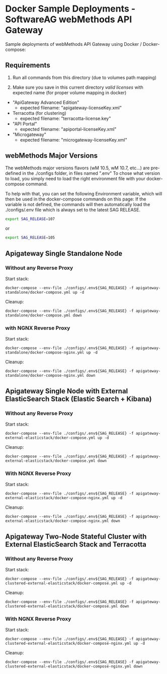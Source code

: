 # Docker Sample Deployments - SoftwareAG webMethods API Gateway

Sample deployments of webMethods API Gateway using Docker / Docker-compose:

## Requirements

1) Run all commands from this directory (due to volumes path mapping)
   
2) Make sure you save in this current directory *valid licenses* with expected name (for proper volume mapping in docker)

 - "ApiGateway Advanced Edition"
   - expected filename: "apigateway-licenseKey.xml"
 - Terracotta (for clustering)
   - expected filename: "terracotta-license.key"
 - "API Portal"
   - expected filename: "apiportal-licenseKey.xml"
 - "Microgateway"
   - expected filename: "microgateway-licenseKey.xml"

## webMethods Major Versions

The webMethods major versions flavors (wM 10.5, wM 10.7, etc...) are pre-defined in the ./configs folder, in files named ".env<version>"
To chose what version to load, you simply need to load the right environment file with your docker-compose command.

To help with that, you can set the following Environment variable, which will then be used in the docker-compose commands on this page:
If the variable is not defined, the commands will then automatically load the ./configs/.env file which is always set to the latest SAG RELEASE.

```bash
export SAG_RELEASE=107
```

or 

```bash
export SAG_RELEASE=105
```

## Apigateway Single Standalone Node
### Without any Reverse Proxy

Start stack:

```
docker-compose --env-file ./configs/.env${SAG_RELEASE} -f apigateway-standalone/docker-compose.yml up -d
```

Cleanup:

```
docker-compose --env-file ./configs/.env${SAG_RELEASE} -f apigateway-standalone/docker-compose.yml down
```

### with NGNX Reverse Proxy

Start stack:

```
docker-compose --env-file ./configs/.env${SAG_RELEASE} -f apigateway-standalone/docker-compose-nginx.yml up -d
```

Cleanup:

```
docker-compose --env-file ./configs/.env${SAG_RELEASE} -f apigateway-standalone/docker-compose-nginx.yml down
```

## Apigateway Single Node with External ElasticSearch Stack (Elastic Search + Kibana)
### Without any Reverse Proxy

Start stack:

```
docker-compose --env-file ./configs/.env${SAG_RELEASE} -f apigateway-external-elasticstack/docker-compose.yml up -d
```

Cleanup:

```
docker-compose --env-file ./configs/.env${SAG_RELEASE} -f apigateway-external-elasticstack/docker-compose.yml down
```
### With NGNX Reverse Proxy

Start stack:

```
docker-compose --env-file ./configs/.env${SAG_RELEASE} -f apigateway-external-elasticstack/docker-compose-nginx.yml up -d
```

Cleanup:

```
docker-compose --env-file ./configs/.env${SAG_RELEASE} -f apigateway-external-elasticstack/docker-compose-nginx.yml down
```
## Apigateway Two-Node Stateful Cluster with External ElasticSearch Stack and Terracotta

### Without any Reverse Proxy

Start stack:

```
docker-compose --env-file ./configs/.env${SAG_RELEASE} -f apigateway-clustered-external-elasticstack/docker-compose.yml up -d
```

Cleanup:

```
docker-compose --env-file ./configs/.env${SAG_RELEASE} -f apigateway-clustered-external-elasticstack/docker-compose.yml down
```

### With NGNX Reverse Proxy

Start stack:

```
docker-compose --env-file ./configs/.env${SAG_RELEASE} -f apigateway-clustered-external-elasticstack/docker-compose-nginx.yml up -d
```

Cleanup:

```
docker-compose --env-file ./configs/.env${SAG_RELEASE} -f apigateway-clustered-external-elasticstack/docker-compose-nginx.yml down
```